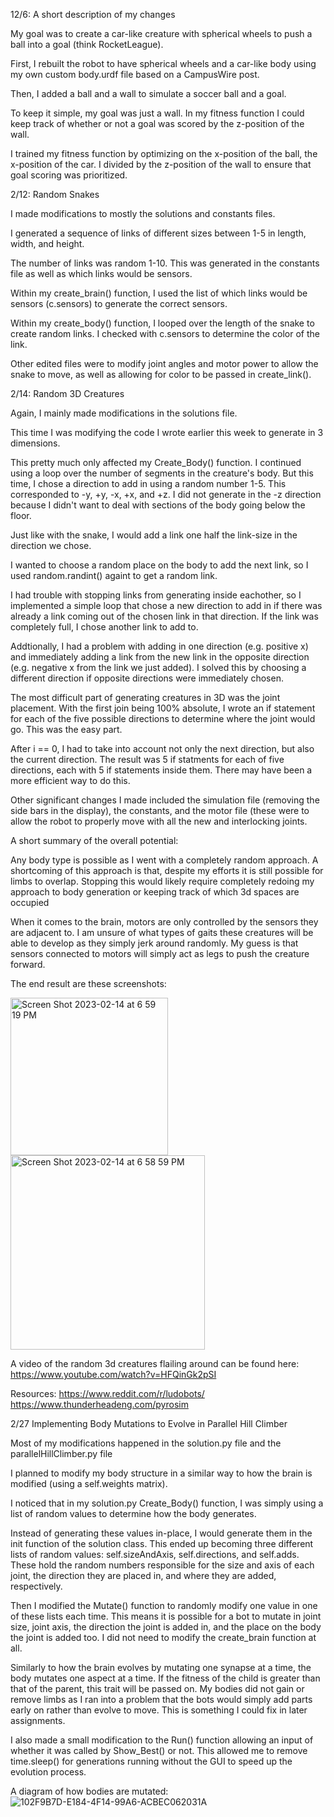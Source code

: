 
12/6: A short description of my changes

My goal was to create a car-like creature with spherical wheels to push a ball into a goal (think RocketLeague).

First, I rebuilt the robot to have spherical wheels and a car-like body using my own custom body.urdf file based on a CampusWire post.

Then, I added a ball and a wall to simulate a soccer ball and a goal.

To keep it simple, my goal was just a wall. In my fitness function I could keep track of whether or not a goal was scored by the z-position of the wall.

I trained my fitness function by optimizing on the x-position of the ball, the x-position of the car. I divided by the z-position of the wall to ensure that goal scoring was prioritized.




2/12: Random Snakes

I made modifications to mostly the solutions and constants files.

I generated a sequence of links of different sizes between 1-5 in length, width, and height.

The number of links was random 1-10. This was generated in the constants file as well as which links would be sensors.

Within my create_brain() function, I used the list of which links would be sensors (c.sensors) to generate the correct sensors.

Within my create_body() function, I looped over the length of the snake to create random links. I checked with c.sensors to determine the color of the link.

Other edited files were to modify joint angles and motor power to allow the snake to move, as well as allowing for color to be passed in create_link().




2/14: Random 3D Creatures

Again, I mainly made modifications in the solutions file.

This time I was modifying the code I wrote earlier this week to generate in 3 dimensions.

This pretty much only affected my Create_Body() function. I continued using a loop over the number of segments in the creature's body. But this time, I chose a direction to add in using a random number 1-5. This corresponded to -y, +y, -x, +x, and +z. I did not generate in the -z direction because I didn't want to deal with sections of the body going below the floor.

Just like with the snake, I would add a link one half the link-size in the direction we chose.

I wanted to choose a random place on the body to add the next link, so I used random.randint() againt to get a random link.

I had trouble with stopping links from generating inside eachother, so I implemented a simple loop that chose a new direction to add in if there was already a link coming out of the chosen link in that direction. If the link was completely full, I chose another link to add to.

Addtionally, I had a problem with adding in one direction (e.g. positive x) and immediately adding a link from the new link in the opposite direction (e.g. negative x from the link we just added). I solved this by choosing a different direction if opposite directions were immediately chosen.

The most difficult part of generating creatures in 3D was the joint placement. With the first join being 100% absolute, I wrote an if statement for each of the five possible directions to determine where the joint would go. This was the easy part. 

After i == 0, I had to take into account not only the next direction, but also the current direction. The result was 5 if statments for each of five directions, each with 5 if statements inside them. There may have been a more efficient way to do this. 

Other significant changes I made included the simulation file (removing the side bars in the display), the constants, and the motor file (these were to allow the robot to properly move with all the new and interlocking joints.

A short summary of the overall potential:

Any body type is possible as I went with a completely random approach. A shortcoming of this approach is that, despite my efforts it is still possible for limbs to overlap. Stopping this would likely require completely redoing my approach to body generation or keeping track of which 3d spaces are occupied

When it comes to the brain, motors are only controlled by the sensors they are adjacent to. I am unsure of what types of gaits these creatures will be able to develop as they simply jerk around randomly. My guess is that sensors connected to motors will simply act as legs to push the creature forward.

The end result are these screenshots:

<img width="252" alt="Screen Shot 2023-02-14 at 6 59 19 PM" src="https://user-images.githubusercontent.com/93502887/218897857-b8ccb09a-6b05-4c50-90ea-5b21e6462cbd.png">

<img width="311" alt="Screen Shot 2023-02-14 at 6 58 59 PM" src="https://user-images.githubusercontent.com/93502887/218898025-4b8f2ae6-3657-4118-99f3-014f820ad1d6.png">

A video of the random 3d creatures flailing around can be found here: https://www.youtube.com/watch?v=HFQinGk2pSI

Resources:
https://www.reddit.com/r/ludobots/
https://www.thunderheadeng.com/pyrosim



2/27 Implementing Body Mutations to Evolve in Parallel Hill Climber

Most of my modifications happened in the solution.py file and the parallelHillClimber.py file

I planned to modify my body structure in a similar way to how the brain is modified (using a self.weights matrix).

I noticed that in my solution.py Create_Body() function, I was simply using a list of random values to determine how the body generates.

Instead of generating these values in-place, I would generate them in the init function of the solution class. This ended up becoming three different lists of random values: self.sizeAndAxis, self.directions, and self.adds. These hold the random numbers responsible for the size and axis of each joint, the direction they are placed in, and where they are added, respectively.

Then I modified the Mutate() function to randomly modify one value in one of these lists each time. This means it is possible for a bot to mutate in joint size, joint axis, the direction the joint is added in, and the place on the body the joint is added too. I did not need to modify the create_brain function at all.

Similarly to how the brain evolves by mutating one synapse at a time, the body mutates one aspect at a time. If the fitness of the child is greater than that of the parent, this trait will be passed on. My bodies did not gain or remove limbs as I ran into a problem that the bots would simply add parts early on rather than evolve to move. This is something I could fix in later assignments.

I also made a small modification to the Run() function allowing an input of whether it was called by Show_Best() or not. This allowed me to remove time.sleep() for generations running without the GUI to speed up the evolution process.

A diagram of how bodies are mutated:
![102F9B7D-E184-4F14-99A6-ACBEC062031A](https://user-images.githubusercontent.com/93502887/221755905-fac64be8-079c-4704-a5a5-0ddeb7b6ed7e.jpeg)



